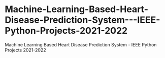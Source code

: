 # Machine-Learning-Based-Heart-Disease-Prediction-System---IEEE-Python-Projects-2021-2022
Machine Learning Based Heart Disease Prediction System - IEEE Python Projects 2021-2022
